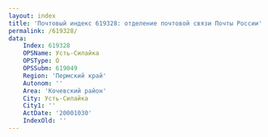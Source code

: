 ```yaml
---
layout: index
title: 'Почтовый индекс 619328: отделение почтовой связи Почты России'
permalink: /619328/
data:
    Index: 619328
    OPSName: Усть-Силайка
    OPSType: О
    OPSSubm: 619049
    Region: 'Пермский край'
    Autonom: ''
    Area: 'Кочевский район'
    City: Усть-Силайка
    City1: ''
    ActDate: '20001030'
    IndexOld: ''
---
```

